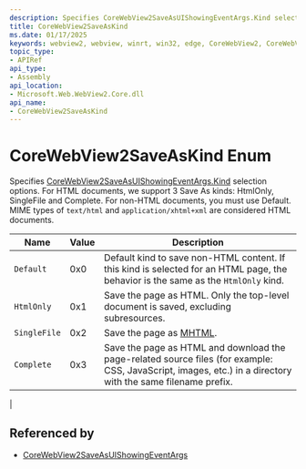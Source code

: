 ```yaml
---
description: Specifies CoreWebView2SaveAsUIShowingEventArgs.Kind selection options.
title: CoreWebView2SaveAsKind
ms.date: 01/17/2025
keywords: webview2, webview, winrt, win32, edge, CoreWebView2, CoreWebView2Controller, browser control, edge html, CoreWebView2SaveAsKind
topic_type:
- APIRef
api_type:
- Assembly
api_location:
- Microsoft.Web.WebView2.Core.dll
api_name:
- CoreWebView2SaveAsKind
---
```


# CoreWebView2SaveAsKind Enum

Specifies [CoreWebView2SaveAsUIShowingEventArgs.Kind](corewebview2saveasuishowingeventargs.md#kind) selection options.
For HTML documents, we support 3 Save As kinds: HtmlOnly, SingleFile and Complete. For non-HTML documents, you must use Default. MIME types of `text/html` and `application/xhtml+xml` are considered HTML documents.

| Name |  Value | Description |
|--|--|--|
|`Default` | 0x0  |  Default kind to save non-HTML content. If this kind is selected for an HTML page, the behavior is the same as the `HtmlOnly` kind.|
|`HtmlOnly` | 0x1  |  Save the page as HTML. Only the top-level document is saved, excluding subresources.|
|`SingleFile` | 0x2  |  Save the page as [MHTML](https://en.wikipedia.org/wiki/MHTML).|
|`Complete` | 0x3  |  Save the page as HTML and download the page-related source files (for example: CSS, JavaScript, images, etc.) in a directory with the same filename prefix.
|


## Referenced by

- [CoreWebView2SaveAsUIShowingEventArgs](corewebview2saveasuishowingeventargs.md)
